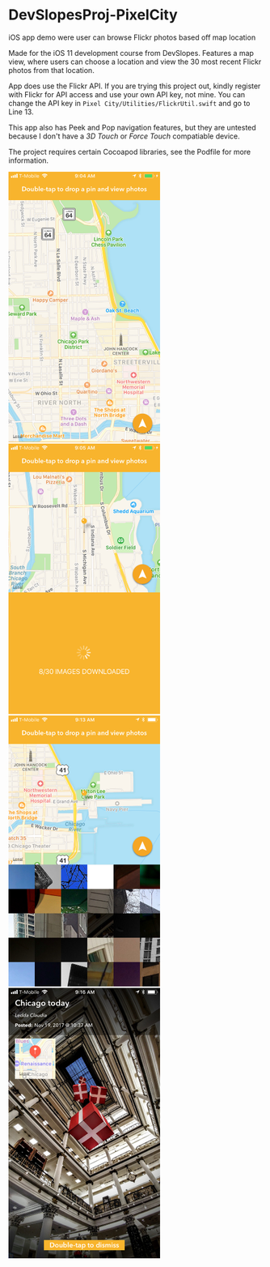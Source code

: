 # DevSlopesProj-PixelCity
iOS app demo were user can browse Flickr photos based off map location

Made for the iOS 11 development course from DevSlopes. Features a map view, where users can choose a location and view the 30 most recent Flickr photos from that location.

App does use the Flickr API. If you are trying this project out, kindly register with Flickr for API access and use your own API key, not mine. You can change the API key in `Pixel City/Utilities/FlickrUtil.swift` and go to Line 13.

This app also has Peek and Pop navigation features, but they are untested because I don't have a *3D Touch* or *Force Touch* compatiable device.


The project requires certain Cocoapod libraries, see the Podfile for more information.

<img src="screenshot1.jpeg" alt="Map Screen" width="300"/>
<img src="screenshot2.jpeg" alt="Downloading View" width="300"/>
<img src="screenshot3.jpeg" alt="Photo Selection View" width="300"/>
<img src="screenshot4.jpeg" alt="Photo Screen" width="300"/>